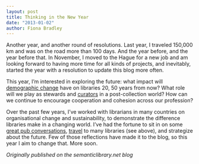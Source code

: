 ```yaml
---
layout: post
title: Thinking in the New Year
date: "2013-01-02"
author: Fiona Bradley
---
```


Another year, and another round of resolutions. Last year, I traveled 150,000 km and was on the road more than 100 days. And the year before, and the year before that. In November, I moved to the Hague for a new job and am looking forward to having more time for all kinds of projects, and inevitably, started the year with a resolution to update this blog more often.

This year, I’m interested in exploring the future: what impact will [demographic change](http://www.foreignaffairs.com/articles/138474/fareed-zakaria/can-america-be-fixed) have on libraries 20, 50 years from now? What role will we play as stewards and [curators](http://literateowl.com/2013/01/01/mission-creep-libraries-and-3d-printers-what/) in a post-collection world? How can we continue to encourage cooperation and cohesion across our profession?

Over the past few years, I’ve worked with librarians in many countries on organisational change and sustainability, to demonstrate the difference libraries make in a changing world. I’ve had the fortune to sit in on some [great pub conversations](http://www.publishersweekly.com/pw/by-topic/industry-news/libraries/article/55131-you-have-two-maybe-three-years.html), [travel](http://www.flickr.com/photos/blisspix/sets/72157624958528896/) to many libraries (see above), and strategize about the future. Few of those reflections have made it to the blog, so this year I aim to change that. More soon.

_Originally published on the semanticlibrary.net blog_
